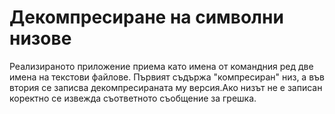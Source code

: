 # Декомпресиране на символни низове

Реализираното приложение приема като имена от командния ред две имена на текстови файлове. Първият съдържа "компресиран" низ, а във втория се записва декомпресираната му версия.Ако низът не е записан коректно се извежда съответното съобщение за грешка.
